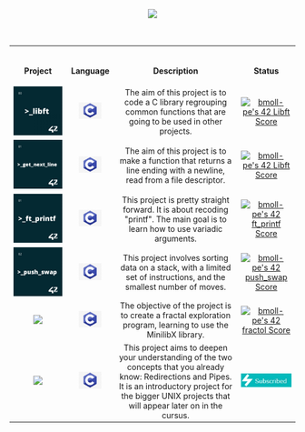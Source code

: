 <p align="center">
  <a href="https://github.com/ChewyToast/42_Cursus">
    <img src="https://badge42.vercel.app/api/v2/cl8a35p1o00060hjtc2e3ktt3/stats?cursusId=21&coalitionId=204">
  </a>
</p>
<br>
<table>
  
<th align="center">
<img width="500.5">
<p>Project</p>
</th>

<th align="center">
<img width="100">
<p>Language</p>
</th>
 
 
<th align="center">
<img width="225">
<p>Description</p>
</th>
 
  
<th align="center">
<img width="250.5">
<p>Status</p>
</th>
 
  
<tr>
<td align="center"><a href="https://github.com/ChewyToast/00_libft"> <img src="https://github.com/ChewyToast/ChewyToast/blob/main/assets/00_libft.jpg"><a/> </td>
<td align="center"><a href=#><img width=40px src="https://github.com/ChewyToast/ChewyToast/blob/main/assets/logo_c.jpg"><a/></td>
<td align="center">The aim of this project is to code a C library regrouping common functions that are going to be used in other projects.</td>
<td align="center"><a href="https://github.com/ChewyToast/00_libft"><img src="https://badge42.vercel.app/api/v2/cl8a35p1o00060hjtc2e3ktt3/project/2793034" alt="bmoll-pe's 42 Libft Score" /><a/></td>
</tr>

<tr>
<td align="center"><a href=https://github.com/ChewyToast/01_get_next_line><img src="https://github.com/ChewyToast/ChewyToast/blob/main/assets/01_get_next_line.jpg"><a/></td>
<td align="center"><a href=#><img width=40px src="https://github.com/ChewyToast/ChewyToast/blob/main/assets/logo_c.jpg"><a/></td>
<td align="center">The aim of this project is to make a function that returns a line ending with a newline, read from a file descriptor.</td>
<td align="center"><a href="https://github.com/ChewyToast/01_get_next_line"><img src="https://badge42.vercel.app/api/v2/cl8a35p1o00060hjtc2e3ktt3/project/2793034" alt="bmoll-pe's 42 Libft Score" /><a/></td>
</tr>
 
<tr>
<td align="center"><a href=https://github.com/ChewyToast/01_ft_printf><img src="https://github.com/ChewyToast/ChewyToast/blob/main/assets/01_ft_printf.jpg"><a/></td>
<td align="center"><a href=#><img width=40px src="https://github.com/ChewyToast/ChewyToast/blob/main/assets/logo_c.jpg"><a/></td>
<td align="center">This project is pretty straight forward. It is about recoding "printf". The main goal is to learn how to use variadic arguments.</td>
<td align="center"><a href="https://github.com/ChewyToast/01_ft_printf"><img src="https://badge42.vercel.app/api/v2/cl8a35p1o00060hjtc2e3ktt3/project/2800784" alt="bmoll-pe's 42 ft_printf Score" /></a><a/></td>
</tr>

<tr>
<td align="center"><a href=https://github.com/ChewyToast/02_push_swap><img src="https://github.com/ChewyToast/ChewyToast/blob/main/assets/02_push_swap.jpg"><a/></td>
<td align="center"><a href=#><img width=40px src="https://github.com/ChewyToast/ChewyToast/blob/main/assets/logo_c.jpg"><a/></td>
<td align="center">This project involves sorting data on a stack, with a limited set of instructions, and the smallest number of moves.</td>
<td align="center"><a href="href=https://github.com/ChewyToast/02_push_swap"><img src="https://badge42.vercel.app/api/v2/cl8a35p1o00060hjtc2e3ktt3/project/2829601" alt="bmoll-pe's 42 push_swap Score" /></a><a/></td>
</tr>

<tr>
<td align="center"><a href=https://github.com/ChewyToast/02_fractol><img src="https://github.com/ChewyToast/ChewyToast/blob/main/assets/02_fractol.png"><a/></td>
<td align="center"><a href=#><img width=40px src="https://github.com/ChewyToast/ChewyToast/blob/main/assets/logo_c.jpg"><a/></td>
<td align="center">The objective of the project is to create a fractal exploration program, learning to use the MinilibX library.</td>
<td align="center"><a href="href=https://github.com/ChewyToast/02_fractol"><img src="https://badge42.vercel.app/api/v2/cl8a35p1o00060hjtc2e3ktt3/project/2829601" alt="bmoll-pe's 42 fractol Score" /></a><a/></td>
</tr>

<tr>
<td align="center"><a href=https://github.com/ChewyToast/02_pipex><img src="https://github.com/ChewyToast/ChewyToast/blob/main/assets/02_pipex.PNG"><a/></td>
<td align="center"><a href=#><img width=40px src="https://github.com/ChewyToast/ChewyToast/blob/main/assets/logo_c.jpg"><a/></td>
<td align="center">This project aims to deepen your understanding of the two concepts that you already know: Redirections and Pipes. It is an introductory project for the bigger UNIX projects that will appear later on in the cursus.</td>
<td align="center"><a href=https://github.com/ChewyToast/02_pipex><img src="https://github.com/ChewyToast/ChewyToast/blob/main/assets/Subscribed.jpg"><a/></td>
</tr>

</table>
